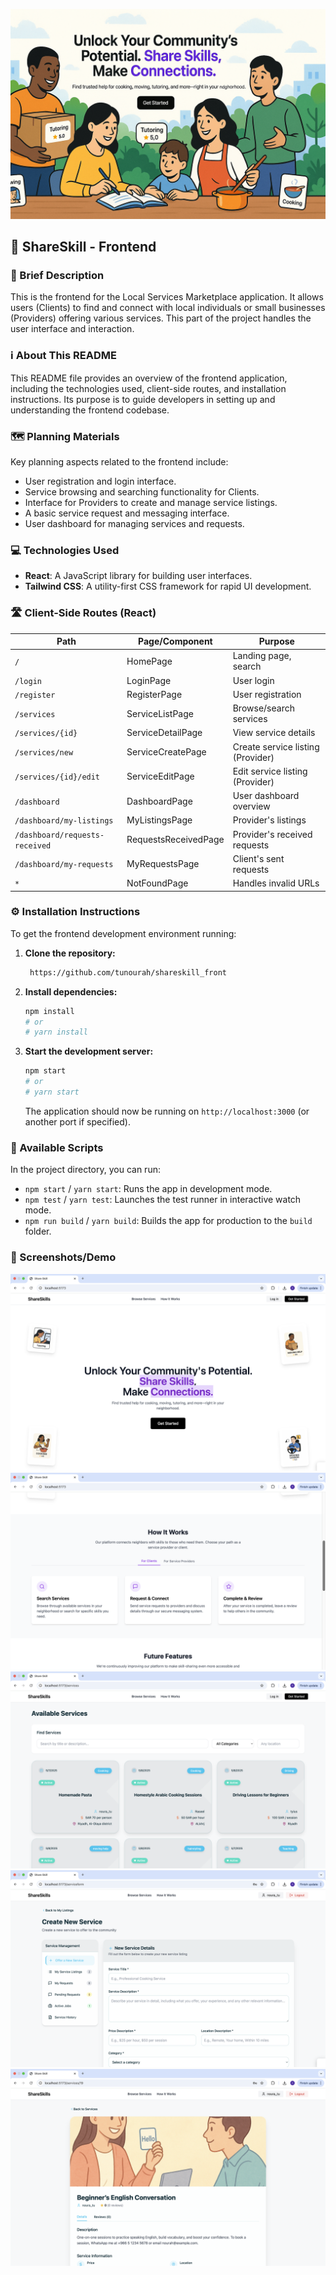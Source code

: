 ![alt text](<Unlock Community Connections and Services.png>)

## 🚀 ShareSkill - Frontend

### 📝 Brief Description
This is the frontend for the Local Services Marketplace application. It allows users (Clients) to find and connect with local individuals or small businesses (Providers) offering various services. This part of the project handles the user interface and interaction.

### ℹ️ About This README
This README file provides an overview of the frontend application, including the technologies used, client-side routes, and installation instructions. Its purpose is to guide developers in setting up and understanding the frontend codebase.

### 🗺️ Planning Materials
Key planning aspects related to the frontend include:
*   User registration and login interface.
*   Service browsing and searching functionality for Clients.
*   Interface for Providers to create and manage service listings.
*   A basic service request and messaging interface.
*   User dashboard for managing services and requests.
 

### 💻 Technologies Used
*   **React**: A JavaScript library for building user interfaces.
*   **Tailwind CSS**: A utility-first CSS framework for rapid UI development.

### 🛣️ Client-Side Routes (React)
| Path                     | Page/Component         | Purpose                                  |
| ------------------------ | ---------------------- | ---------------------------------------- |
| `/`                      | HomePage               | Landing page, search                     |
| `/login`                 | LoginPage              | User login                               |
| `/register`              | RegisterPage           | User registration                        |
| `/services`              | ServiceListPage        | Browse/search services                   |
| `/services/{id}`         | ServiceDetailPage      | View service details                     |
| `/services/new`          | ServiceCreatePage      | Create service listing (Provider)        |
| `/services/{id}/edit`    | ServiceEditPage        | Edit service listing (Provider)          |
| `/dashboard`             | DashboardPage          | User dashboard overview                  |
| `/dashboard/my-listings` | MyListingsPage         | Provider's listings                      |
| `/dashboard/requests-received` | RequestsReceivedPage | Provider's received requests             |
| `/dashboard/my-requests` | MyRequestsPage         | Client's sent requests                   |
| `*`                      | NotFoundPage           | Handles invalid URLs                     |

### ⚙️ Installation Instructions
To get the frontend development environment running:

1.  **Clone the repository:**
    ```bash
     https://github.com/tunourah/shareskill_front

    ```
 
2.  **Install dependencies:**
    ```bash
    npm install
    # or
    # yarn install
    ```
3.  **Start the development server:**
    ```bash
    npm start
    # or
    # yarn start
    ```
    The application should now be running on `http://localhost:3000` (or another port if specified).

### 📜 Available Scripts
In the project directory, you can run:
*   `npm start` / `yarn start`: Runs the app in development mode.
*   `npm test` / `yarn test`: Launches the test runner in interactive watch mode.
*   `npm run build` / `yarn build`: Builds the app for production to the `build` folder.

### 📸 Screenshots/Demo
 
![alt text](<Screen Shot 1446-11-10 at 12.40.14 AM.png>)
![alt text](<Screen Shot 1446-11-10 at 12.40.23 AM.png>)
![alt text](<Screen Shot 1446-11-10 at 12.40.37 AM.png>)
![alt text](<Screen Shot 1446-11-10 at 12.41.01 AM.png>)
![alt text](<Screen Shot 1446-11-10 at 12.41.13 AM.png>)